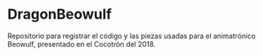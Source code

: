 # DragonBeowulf
Repositorio para registrar el código y las piezas usadas para el animatrónico Beowulf, presentado en el Cocotrón del 2018.
